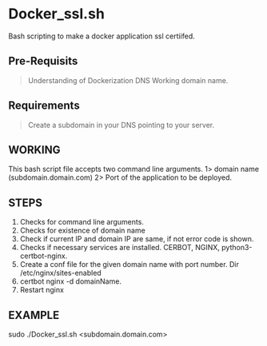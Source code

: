 # Docker_ssl.sh
Bash scripting to make a docker application ssl certiifed.

## Pre-Requisits
> Understanding of Dockerization
> DNS
> Working domain name.

## Requirements
> Create a subdomain in your DNS pointing to your server.

## WORKING
This bash script file accepts two command line arguments. 1> domain name (subdomain.domain.com) 2> Port of the application to be deployed.

## STEPS
1. Checks for command line arguments.
2. Checks for existence of domain name
3. Check if current IP and domain IP are same, if not error code is shown.
4. Checks if necessary services are installed. CERBOT, NGINX, python3-certbot-nginx.
5. Create a conf file for the given domain name with port number. Dir /etc/nginx/sites-enabled 
6. certbot nginx -d domainName.
7. Restart nginx

## EXAMPLE
sudo ./Docker_ssl.sh <subdomain.domain.com> <port>

